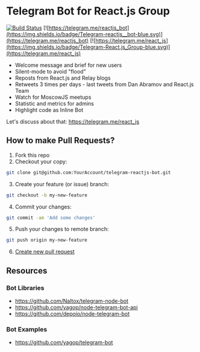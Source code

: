 # Telegram Bot for React.js Group

[![Build Status](https://travis-ci.org/StartupMakers/telegram-reactjs-bot.svg?branch=master)](https://travis-ci.org/StartupMakers/telegram-reactjs-bot) [![https://telegram.me/reactjs_bot](https://img.shields.io/badge/Telegram-reactjs__bot-blue.svg)](https://telegram.me/reactjs_bot) [![https://telegram.me/react_js](https://img.shields.io/badge/Telegram-React.js_Group-blue.svg)](https://telegram.me/react_js)

+ Welcome message and brief for new users
+ Silent-mode to avoid "flood"
+ Reposts from React.js and Relay blogs
+ Retweets 3 times per days - last tweets from Dan Abramov and React.js Team
+ Watch for MoscowJS meetups
+ Statistic and metrics for admins
+ Highlight code as Inline Bot

Let's discuss about that: https://telegram.me/react_js


## How to make Pull Requests?

1. Fork this repo
2. Checkout your copy:

  ```bash
  git clone git@github.com:YourAccount/telegram-reactjs-bot.git
  ```

3. Create your feature (or issue) branch:
 
  ```bash
  git checkout -b my-new-feature
  ```

4. Commit your changes:

  ```bash
  git commit -am 'Add some changes'
  ```

5. Push your changes to remote branch:

  ```bash
  git push origin my-new-feature
  ```

6. [Create new pull request](https://github.com/StartupMakers/telegram-reactjs-bot/compare)


## Resources

### Bot Libraries

+ https://github.com/Naltox/telegram-node-bot
+ https://github.com/yagop/node-telegram-bot-api
+ https://github.com/depoio/node-telegram-bot

### Bot Examples

+ https://github.com/yagop/telegram-bot
